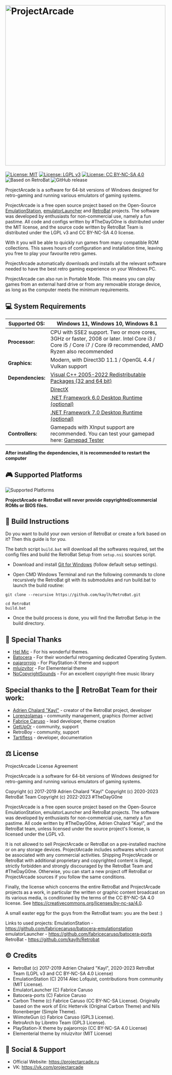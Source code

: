 <h1 align="left">
  <br>
  <a href="https://projectarcade.ru/"><img src="https://raw.githubusercontent.com/TheDayG0ne/ProjectArcade/master/resources/images/projectarcade-github.png" alt="ProjectArcade" width="500"></a>
</h1>

[![License: MIT](https://img.shields.io/badge/License-MIT-yellow.svg)](https://opensource.org/licenses/MIT)   [![License: LGPL v3](https://img.shields.io/badge/License-LGPL_v3-blue.svg)](https://www.gnu.org/licenses/lgpl-3.0)   [![License: CC BY-NC-SA 4.0](https://img.shields.io/badge/License-CC_BY--NC--SA_4.0-lightgrey.svg)](https://creativecommons.org/licenses/by-nc-sa/4.0/)   ![Based on RetroBat](https://img.shields.io/badge/Based%20on-RetroBat-brightgreen)   ![GitHub release](https://img.shields.io/github/v/release/TheDayG0ne/ProjectArcade?display_name=release)

ProjectArcade is a software for 64-bit versions of Windows designed for retro-gaming and running various emulators of gaming systems.

ProjectArcade is a free open source project based on the Open-Source [EmulationStation](https://github.com/fabricecaruso/batocera-emulationstation), [emulatorLauncher](https://github.com/fabricecaruso/batocera-ports) and [RetroBat](https://github.com/kaylh/Retrobat) projects. The software was developed by enthusiasts for non-commercial use, namely a fun pastime. All code and configs written by #TheDayG0ne is distributed under the MIT license, and the source code written by RetroBat Team is distributed under the LGPL v3 and CC BY-NC-SA 4.0 license.

With it you will be able to quickly run games from many compatible ROM collections. This saves hours of configuration and installation time, leaving you free to play your favourite retro games.

ProjectArcade automatically downloads and installs all the relevant software needed to have the best retro gaming experience on your Windows PC.

ProjectArcade can also run in Portable Mode. This means you can play games from an external hard drive or from any removable storage device, as long as the computer meets the minimum requirements.

## 💻 System Requirements

|**Supported OS:**|Windows 11, Windows 10, Windows 8.1|
|---|---|
|**Processor:**|CPU with SSE2 support. Two or more cores, 3GHz or faster, 2008 or later. Intel Core i3 / Core i5 / Core i7 / Core i9 recommended, AMD Ryzen also recommended|
|**Graphics:**|Modern, with Direct3D 11.1 / OpenGL 4.4 / Vulkan support|
|**Dependencies:**|[Visual C++ 2005-2022 Redistributable Packages (32 and 64 bit)](https://dl.projectarcade.ru/dependencies/vcr/VCRHyb_x86-x64.exe)|
|   |[DirectX](https://dl.projectarcade.ru/dependencies/directx/directx_websetup.exe)|
|   |[.NET Framework 6.0 Desktop Runtime (optional)](https://dl.projectarcade.ru/dependencies/netframework/6.0/netruntime-6.0.14_win64.exe)|
|   |[.NET Framework 7.0 Desktop Runtime (optional)](https://dl.projectarcade.ru/dependencies/netframework/7.0/netruntime-7.0.3_win64.exe)|
|**Controllers:**|Gamepads with XInput support are recommended. You can test your gamepad here: [Gamepad Tester](https://gamepad-tester.com)|

**After installing the dependencies, it is recommended to restart the computer**

## 🎮 Supported Platforms

![Supported Platforms](https://raw.githubusercontent.com/TheDayG0ne/ProjectArcade/master/resources/images/pasystems.png)

**ProjectArcade or RetroBat will never provide copyrighted/commercial ROMs or BIOS files.**

## 🧰 Build Instructions

Do you want to build your own version of RetroBat or create a fork based on it? Then this guide is for you.

The batch script `build.bat` will download all the softwares required, set the config files and build the RetroBat Setup from `setup.nsi` sources script.

- Download and install [Git for Windows](https://gitforwindows.org/) (follow default setup settings).

- Open CMD Windows Terminal and run the following commands to clone recursively the RetroBat git with its submodules and run build.bat to launch the build routine:
```
git clone --recursive https://github.com/kaylh/RetroBat.git
```
```
cd RetroBat
build.bat
```
- Once the build process is done, you will find the RetroBat Setup in the build directory.


## 💟 Special Thanks

- [Hel Mic](https://github.com/lehcimcramtrebor) - For his wonderful themes.
- [Batocera](https://www.batocera.org) - For their wonderful retrogaming dedicated Operating System.
- [pajarorrojo](https://github.com/pajarorrojo) - For PlayStation-X theme and support
- [mluizvitor](https://github.com/mluizvitor) - For Elementerial theme
- [NoCopyrightSounds](https://ncs.io) - For an excellent copyright-free music library

## Special thanks to the 🦇 RetroBat Team for their work:
- [Adrien Chalard "Kayl"](https://github.com/kaylh) - creator of the RetroBat project, developer
- [Lorenzolamas](https://github.com/lorenzolamas) - community management, graphics (former active)
- [Fabrice Caruso](https://github.com/fabricecaruso) - lead developer, theme creation
- [GetUpOr](https://github.com/getupor) - community, support
- RetroBoy - community, support
- [Tartifless](https://github.com/Tartifless) - developer, documentation

## ⚖ License

ProjectArcade License Agreement

ProjectArcade is a software for 64-bit versions of Windows designed for retro-gaming and running various emulators of gaming systems.

Copyright (c) 2017-2019 Adrien Chalard "Kayl"
Copyright (c) 2020-2023 RetroBat Team
Copyright (c) 2022-2023 #TheDayG0ne

ProjectArcade is a free open source project based on the Open-Source EmulationStation, emulatorLauncher and RetroBat projects. The software was developed by enthusiasts for non-commercial use, namely a fun pastime. All code written by #TheDayG0ne, Adrien Chalard "Kayl", and the RetroBat team, unless licensed under the source project's license, is licensed under the LGPL v3.

It is not allowed to sell ProjectArcade or RetroBat on a pre-installed machine or on any storage devices. 
ProjectArcade includes softwares which cannot be associated with any commercial activities.
Shipping ProjectArcade or RetroBat with additional proprietary and copyrighted content is illegal, strictly forbidden and strongly discouraged by the RetroBat Team and #TheDayG0ne.
Otherwise, you can start a new project off RetroBat or ProjectArcade sources if you follow the same conditions.

Finally, the license which concerns the entire RetroBat and ProjectArcade projects as a work, in particular the written or graphic content broadcast on its various media, is conditioned by the terms of the CC BY-NC-SA 4.0 license.
See https://creativecommons.org/licenses/by-nc-sa/4.0.

A small easter egg for the guys from the RetroBat team: you are the best :)

Links to used projects:
EmulationStation - https://github.com/fabricecaruso/batocera-emulationstation
emulatorLauncher - https://github.com/fabricecaruso/batocera-ports
RetroBat - https://github.com/kaylh/Retrobat


## © Credits

- RetroBat (c) 2017-2019 Adrien Chalard "Kayl", 2020-2023 RetroBat Team (LGPL v3 and CC BY-NC-SA 4.0 License)
- EmulationStation (C) 2014 Alec Lofquist, contributions from community (MIT License).
- EmulatorLauncher (C) Fabrice Caruso 
- Batocera-ports (C) Fabrice Caruso
- Carbon Theme (c) Fabrice Caruso (CC BY-NC-SA License). Originally based on the work of Eric Hettervik (Original Carbon Theme) and Nils Bonenberger (Simple Theme).
- WiimoteGun (c) Fabrice Caruso (GPL3 License).
- RetroArch by Libretro Team (GPL3 License).
- PlayStation-X theme by pajarorrojo (CC BY-NC-SA 4.0 License)
- Elementerial theme by mluizvitor (MIT License)

## 💬 Social & Support

- Official Website: https://projectarcade.ru
- VK: https://vk.com/projectarcade
